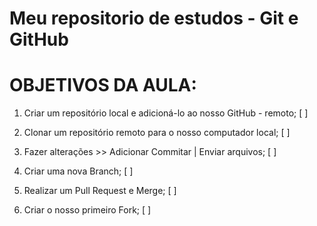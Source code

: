 # Meu repositorio de estudos - Git e GitHub
# OBJETIVOS DA AULA:

1. Criar um repositório local e adicioná-lo ao nosso GitHub - remoto; [  ]

2. Clonar um repositório remoto para o nosso computador local; [  ]

3. Fazer alterações >> Adicionar  Commitar | Enviar arquivos; [  ]

4. Criar uma nova Branch; [  ]

5. Realizar um Pull Request e Merge; [  ]

6. Criar o nosso primeiro Fork; [  ]
